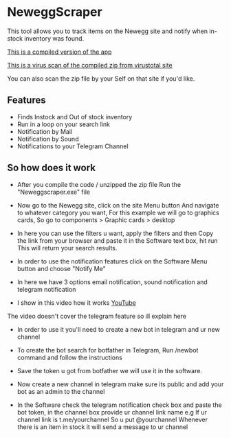 # NeweggScraper
This tool allows you to track items on the Newegg site and notify when in-stock inventory was found.

[This is a compiled version of the app](https://did.li/estlC)

[This is a virus scan of the compiled zip from virustotal site](https://www.virustotal.com/gui/file/1d0324085e9779cb59146c9b1985dd9370a15986a976f4474a6137e7e80b5ff7/detection)

You can also scan the zip file by your Self on that site if you'd like.

## Features
- Finds Instock and Out of stock inventory
- Run in a loop on your search link
- Notification by Mail
- Notification by Sound
- Notifications to your Telegram Channel



## So how does it work

- After you compile the code / unzipped the zip file Run the "Neweggscraper.exe" file

- Now go to the Newegg site, click on the site Menu button And navigate to whatever category you want, For this example we will go to graphics cards, So go to components > Graphic cards > desktop

- In here you can use the filters u want, apply the filters and then Copy the link from your browser and paste it in the Software text box, hit run This will return your search results.

- In order to use the notification features click on the Software Menu button and choose "Notify Me"

- In here we have 3 options email notification, sound notification and telegram notification

- I show in this video how it works [YouTube](https://youtu.be/uw7knG21juA)

The video doesn't cover the telegram feature so ill explain here

- In order to use it you'll need to create a new bot in telegram and ur new channel

- To create the bot search for botfather in Telegram, Run /newbot command and follow the instructions

- Save the token u got from botfather we will use it in the software. 

- Now create a new channel in telegram make sure its public and add your bot as an admin to the channel

- In the Software check the telegram notification check box and paste the bot token, in the channel box provide ur channel link name e.g
If ur channel link is t.me/yourchannel
So u put @yourchannel Whenever there is an item in stock it will send a message to ur channel
